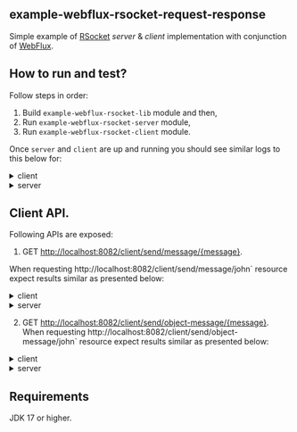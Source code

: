 ## example-webflux-rsocket-request-response
Simple example of [RSocket](https://docs.spring.io/spring-framework/docs/current/reference/html/rsocket.html) *server* & *client* implementation with conjunction of [WebFlux](https://docs.spring.io/spring-framework/docs/current/reference/html/web-reactive.html).

## How to run and test?
Follow steps in order:
1. Build `example-webflux-rsocket-lib` module and then,
2. Run `example-webflux-rsocket-server` module, 
3. Run `example-webflux-rsocket-client` module.

Once `server` and `client` are up and running you should see similar logs to this below for:
<details><summary>client</summary>

```
2022-11-12 21:19:39.824  INFO 6692 --- [           main] com.pl.df.client.ClientController        : Sending [The 1st message 1] message to server.<br>
2022-11-12 21:19:39.879  INFO 6692 --- [actor-tcp-nio-2] com.pl.df.client.ClientController        : Received [ServerMessage and The 1st message 1!] message from server.
```

</details>
<details><summary>server</summary>

```
2022-11-12 21:19:39.861  INFO 5192 --- [ctor-http-nio-3] com.pl.df.server.ServerController        : Received [The 1st message 1] message from client.
2022-11-12 21:19:39.861  INFO 5192 --- [ctor-http-nio-3] com.pl.df.server.ServerController        : Producing [ServerMessage and The 1st message 1!] massage back to client.
```
</details>

## Client API.

Following APIs are exposed:
1. GET [http://localhost:8082/client/send/message/{message}](http://localhost:8082/client/send/message/{message}).

When requesting http://localhost:8082/client/send/message/john` resource expect results similar as presented below:
<details><summary>client</summary>

```
2022-11-12 21:38:08.345  INFO 8048 --- [ctor-http-nio-3] com.pl.df.client.ClientController        : Sending [john 2] message to server.
2022-11-12 21:38:08.357  INFO 8048 --- [actor-tcp-nio-2] com.pl.df.client.ClientController        : Received [ServerMessage and john 2!] message from server.
```

</details>
<details><summary>server</summary>

```
2022-11-12 21:38:08.355  INFO 5192 --- [ctor-http-nio-4] com.pl.df.server.ServerController        : Received [john 2] message from client.
2022-11-12 21:38:08.356  INFO 5192 --- [ctor-http-nio-4] com.pl.df.server.ServerController        : Producing [ServerMessage and john 2!] massage back to client.
```

</details>

2. GET [http://localhost:8082/client/send/object-message/{message}](http://localhost:8082/client/send/object-message/{message}).
When requesting http://localhost:8082/client/send/object-message/john` resource expect results similar as presented below:
<details><summary>client</summary>

```
2022-11-12 21:39:33.113  INFO 8048 --- [ctor-http-nio-3] com.pl.df.client.ClientController        : Sending [ObjectMessage(number=3, clientMessage=john, serverMessage=null)] object-message to server.
2022-11-12 21:39:33.191  INFO 8048 --- [actor-tcp-nio-2] com.pl.df.client.ClientController        : Received [ObjectMessage(number=3, clientMessage=john, serverMessage=john 3)] object-message from server.
```

</details>
<details><summary>server</summary>

```
2022-11-12 21:39:33.180  INFO 5192 --- [ctor-http-nio-4] com.pl.df.server.ServerController        : Received [ObjectMessage(number=3, clientMessage=john, serverMessage=null)] object-message from client.
2022-11-12 21:39:33.180  INFO 5192 --- [ctor-http-nio-4] com.pl.df.server.ServerController        : Producing [ObjectMessage(number=3, clientMessage=john, serverMessage=john 3)] object-message back to client.
```

</details>

## Requirements
JDK 17 or higher.